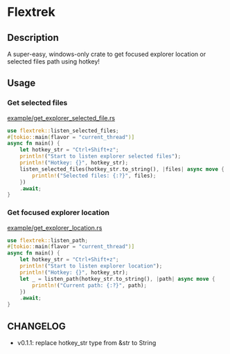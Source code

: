 # Flextrek

## Description

A super-easy, windows-only crate to get focused explorer location or selected files path using hotkey!

## Usage

### Get selected files

[example/get_explorer_selected_file.rs](example/get_explorer_selected_file.rs)

```Rust
use flextrek::listen_selected_files;
#[tokio::main(flavor = "current_thread")]
async fn main() {
    let hotkey_str = "Ctrl+Shift+z";
    println!("Start to listen explorer selected files");
    println!("Hotkey: {}", hotkey_str);
    listen_selected_files(hotkey_str.to_string(), |files| async move {
        println!("Selected files: {:?}", files);
    })
    .await;
}
```

### Get focused explorer location

[example/get_explorer_location.rs](example/get_explorer_location.rs)

```Rust
use flextrek::listen_path;
#[tokio::main(flavor = "current_thread")]
async fn main() {
    let hotkey_str = "Ctrl+Shift+z";
    println!("Start to listen explorer location");
    println!("Hotkey: {}", hotkey_str);
    let _ = listen_path(hotkey_str.to_string(), |path| async move {
        println!("Current path: {:?}", path);
    })
    .await;
}
```

## CHANGELOG

- v0.1.1: replace hotkey_str type from &str to String